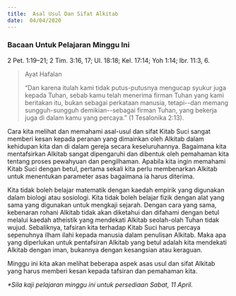 ```yaml
---
title:  Asal Usul Dan Sifat Alkitab
date:  04/04/2020
---
```


### Bacaan Untuk Pelajaran Minggu Ini
2 Pet. 1:19–21; 2 Tim. 3:16, 17; Ul. 18:18; Kel. 17:14; Yoh 1:14; Ibr. 11:3, 6.

> <p>Ayat Hafalan</p>
> “Dan karena itulah kami tidak putus-putusnya mengucap syukur juga kepada Tuhan, sebab kamu telah menerima firman Tuhan yang kami beritakan itu, bukan sebagai perkataan manusia, tetapi--dan memang sungguh-sungguh demikian--sebagai firman Tuhan, yang bekerja juga di dalam kamu yang percaya.” (1 Tesalonika 2:13).

Cara kita melihat dan memahami asal-usul dan sifat Kitab Suci sangat memberi kesan kepada peranan yang dimainkan oleh Alkitab dalam kehidupan kita dan di dalam gereja secara keseluruhannya. Bagaimana kita mentafsirkan Alkitab sangat dipengaruhi dan dibentuk oleh pemahaman kita tentang proses pewahyuan dan pengilhaman. Apabila kita ingin memahami Kitab Suci dengan betul,  pertama sekali kita perlu membenarkan Alkitab untuk menentukan parameter asas bagaimana ia harus diterima.

Kita tidak boleh belajar matematik dengan kaedah empirik yang digunakan dalam biologi atau sosiologi. Kita tidak boleh belajar fizik dengan alat yang sama yang digunakan untuk mengkaji sejarah. Dengan cara yang sama, kebenaran rohani Alkitab tidak akan diketahui dan difahami dengan betul melalui kaedah atheistik yang  mendekati Alkitab seolah-olah Tuhan tidak wujud. Sebaliknya, tafsiran kita terhadap Kitab Suci harus percaya sepenuhnya  ilham ilahi kepada manusia dalam penulisan Alkitab. Maka apa yang diperlukan untuk pentafsiran Alkitab yang betul adalah kita mendekati Alkitab dengan iman, bukannya dengan  kesangsian atau keraguan.

Minggu ini kita akan melihat beberapa aspek asas usul dan sifat Alkitab yang harus memberi kesan kepada tafsiran dan pemahaman kita.

_*Sila kaji pelajaran minggu ini untuk persediaan Sabat, 11 April._